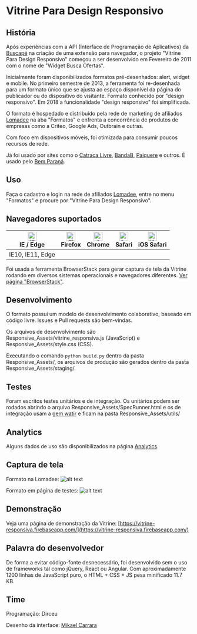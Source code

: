# Vitrine Para Design Responsivo

## História
Após experiências com a API (Interface de Programação de Aplicativos) da [Buscapé](https://buscape.com.br) na criação de uma extensão para navegador, o projeto "Vitrine Para Design Responsivo" começou a ser desenvolvido em Fevereiro de 2011 com o nome de "Widget Busca Ofertas".

Inicialmente foram disponibilizados formatos pré-desenhados: alert, widget e mobile. No primeiro semestre de 2013, a ferramenta foi re-desenhada para um formato único que se ajusta ao espaço disponível da página do publicador ou do dispositivo do visitante. Formato conhecido por "design responsivo". Em 2018 a funcionalidade "design responsivo" foi simplificada.

O formato é hospedado e distribuido pela rede de marketing de afiliados [Lomadee](https://www.lomadee.com) na aba "Formatos" e enfrenta a concorrência de produtos de empresas como a Criteo, Google Ads, Outbrain e outras.

Com foco em dispositivos móveis, foi otimizada para consumir poucos recursos de rede.

Já foi usado por sites como o [Catraca Livre](http://catracalivre.com.br), [BandaB](https://bandab.com.br), [Paiquere](https://www.paiquere.com.br/) e outros. É usado pelo [Bem Paraná](https://www.bemparana.com.br/).

## Uso
Faça o cadastro e login na rede de afiliados [Lomadee](https://www.lomadee.com), entre no menu "Formatos" e procure por "Vitrine Para Design Responsivo".

## Navegadores suportados

| [<img src="https://raw.githubusercontent.com/alrra/browser-logos/master/src/edge/edge_48x48.png" alt="IE / Edge" width="24px" height="24px" />](http://godban.github.io/browsers-support-badges/)<br>IE / Edge | [<img src="https://raw.githubusercontent.com/alrra/browser-logos/master/src/firefox/firefox_48x48.png" alt="Firefox" width="24px" height="24px" />](http://godban.github.io/browsers-support-badges/)<br>Firefox | [<img src="https://raw.githubusercontent.com/alrra/browser-logos/master/src/chrome/chrome_48x48.png" alt="Chrome" width="24px" height="24px" />](http://godban.github.io/browsers-support-badges/)<br>Chrome | [<img src="https://raw.githubusercontent.com/alrra/browser-logos/master/src/safari/safari_48x48.png" alt="Safari" width="24px" height="24px" />](http://godban.github.io/browsers-support-badges/)<br>Safari | [<img src="https://raw.githubusercontent.com/alrra/browser-logos/master/src/safari-ios/safari-ios_48x48.png" alt="iOS Safari" width="24px" height="24px" />](http://godban.github.io/browsers-support-badges/)<br>iOS Safari |
| --------- | --------- | --------- | --------- | --------- |
| IE10, IE11, Edge| | | |

Foi usada a ferramenta BrowserStack para gerar captura de tela da Vitrine rodando em diversos sistemas operacionais e navegadores diferentes. [Ver página "BrowserStack"](https://github.com/dirceup/vitrine-design-responsivo/blob/master/browserstack.md).

## Desenvolvimento
O formato possui um modelo de desenvolvimento colaborativo, baseado em código livre. Issues e Pull requests são bem-vindas.

Os arquivos de desenvolvimento são Responsive_Assets/vitrine_responsiva.js (JavaScript) e Responsive_Assets/style.css (CSS).

Executando o comando `python build.py` dentro da pasta Responsive_Assets/, os arquivos de produção são gerados dentro da pasta Responsive_Assets/staging/.

## Testes
Foram escritos testes unitários e de integração.
Os unitários podem ser rodados abrindo o arquivo Responsive_Assets/SpecRunner.html e os de integração usam a [gem watir](https://rubygems.org/gems/watir) e ficam na pasta Responsive_Assets/utils/

## Analytics
Alguns dados de uso são disponibilizados na página [Analytics](https://github.com/dirceup/vitrine-design-responsivo/blob/master/analytics.md).

## Captura de tela

Formato na Lomadee:
![alt text](https://raw.githubusercontent.com/dirceup/vitrine-responsiva/master/formatos.png)

Formato em página de testes:
![alt text](https://raw.githubusercontent.com/dirceup/vitrine-responsiva/master/pics.png)

## Demonstração
Veja uma página de demonstração da Vitrine: [https://vitrine-responsiva.firebaseapp.com/](https://vitrine-responsiva.firebaseapp.com/)

## Palavra do desenvolvedor
De forma a evitar código-fonte desnecessário, foi desenvolvido sem o uso de frameworks tal como jQuery, React ou Angular. Com aproximadamente 1200 linhas de JavaScript puro, o HTML + CSS + JS pesa minificado 11.7 KB.

## Time
Programação: Dirceu

Desenho da interface: [Mikael Carrara](https://github.com/mikaelcarrara)
